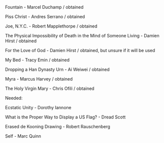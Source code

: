 Fountain - Marcel Duchamp / obtained

Piss Christ - Andres Serrano / obtained

Joe, N.Y.C. - Robert Mapplethorpe / obtained 

The Physical Impossibility of Death in the Mind of Someone Living - Damien Hirst / obtained

For the Love of God - Damien Hirst / obtained, but unsure if it will be used

My Bed - Tracy Emin / obtained

Dropping a Han Dynasty Urn - Ai Weiwei / obtained

Myra - Marcus Harvey / obtained

The Holy Virgin Mary - Chris Ofili / obtained



Needed:

Ecstatic Unity - Dorothy Iannone 

What is the Proper Way to Display a US Flag? - Dread Scott 

Erased de Kooning Drawing - Robert Rauschenberg

Self - Marc Quinn
